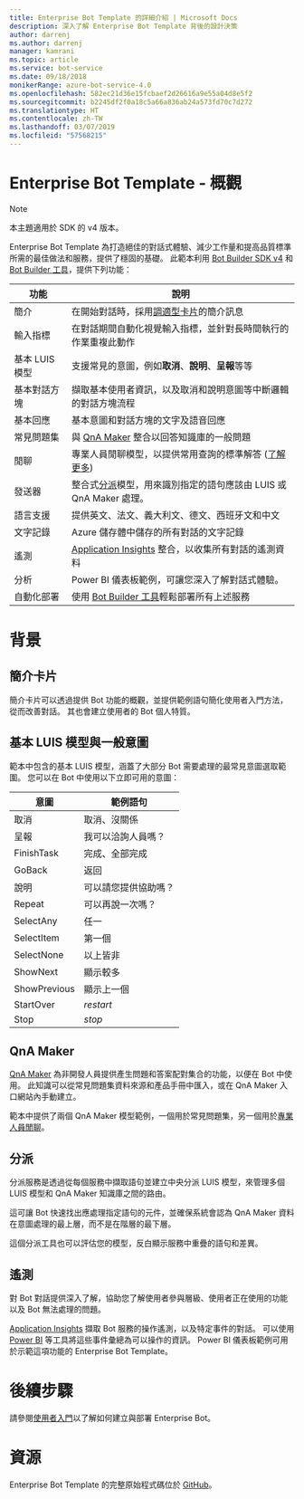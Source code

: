 ```yaml
---
title: Enterprise Bot Template 的詳細介紹 | Microsoft Docs
description: 深入了解 Enterprise Bot Template 背後的設計決策
author: darrenj
ms.author: darrenj
manager: kamrani
ms.topic: article
ms.service: bot-service
ms.date: 09/18/2018
monikerRange: azure-bot-service-4.0
ms.openlocfilehash: 582ec21d36e15fcbaef2d26616a9e55a04d8e5f2
ms.sourcegitcommit: b2245df2f0a18c5a66a836ab24a573fd70c7d272
ms.translationtype: HT
ms.contentlocale: zh-TW
ms.lasthandoff: 03/07/2019
ms.locfileid: "57568215"
---
```

# <a name="enterprise-bot-template---overview"></a>Enterprise Bot Template - 概觀

> [!NOTE]
> 本主題適用於 SDK 的 v4 版本。 

Enterprise Bot Template 為打造絕佳的對話式體驗、減少工作量和提高品質標準所需的最佳做法和服務，提供了穩固的基礎。 此範本利用 [Bot Builder SDK v4](https://github.com/Microsoft/botbuilder) 和 [Bot Builder 工具](https://github.com/Microsoft/botbuilder-tools)，提供下列功能：

功能      | 說明 |
------------ | -------------
簡介 | 在開始對話時，採用[調適型卡片]()的簡介訊息
輸入指標  | 在對話期間自動化視覺輸入指標，並針對長時間執行的作業重複此動作
基本 LUIS 模型  | 支援常見的意圖，例如**取消**、**說明**、**呈報**等等
基本對話方塊 | 擷取基本使用者資訊，以及取消和說明意圖等中斷邏輯的對話方塊流程
基本回應  | 基本意圖和對話方塊的文字及語音回應
常見問題集 | 與 [QnA Maker](https://www.qnamaker.ai) 整合以回答知識庫的一般問題 
閒聊 | 專業人員閒聊模型，以提供常用查詢的標準解答 ([了解更多](https://docs.microsoft.com/en-us/azure/cognitive-services/qnamaker/how-to/chit-chat-knowledge-base))
發送器 | 整合式[分派](https://docs.microsoft.com/en-us/azure/bot-service/bot-builder-tutorial-dispatch?view=azure-bot-service-4.0&tabs=csaddref%2Ccsbotconfig)模型，用來識別指定的語句應該由 LUIS 或 QnA Maker 處理。
語言支援 | 提供英文、法文、義大利文、德文、西班牙文和中文
文字記錄 | Azure 儲存體中儲存的所有對話的文字記錄
遙測  | [Application Insights](https://azure.microsoft.com/en-gb/services/application-insights/) 整合，以收集所有對話的遙測資料
分析 | Power BI 儀表板範例，可讓您深入了解對話式體驗。
自動化部署 | 使用 [Bot Builder 工具](https://github.com/Microsoft/botbuilder-tools)輕鬆部署所有上述服務

# <a name="background"></a>背景

## <a name="introduction-card"></a>簡介卡片
簡介卡片可以透過提供 Bot 功能的概觀，並提供範例語句簡化使用者入門方法，從而改善對話。 其也會建立使用者的 Bot 個人特質。

## <a name="base-luis-model-with-common-intents"></a>基本 LUIS 模型與一般意圖
範本中包含的基本 LUIS 模型，涵蓋了大部分 Bot 需要處理的最常見意圖選取範圍。 您可以在 Bot 中使用以下立即可用的意圖：

意圖       | 範例語句 |
-------------|-------------|
取消       |取消、沒關係|
呈報     |我可以洽詢人員嗎？|
FinishTask   |完成、全部完成|
GoBack       |返回|
說明         |可以請您提供協助嗎？|
Repeat       |可以再說一次嗎？|
SelectAny    |任一|
SelectItem   |第一個|
SelectNone   |以上皆非|
ShowNext     |顯示較多|
ShowPrevious |顯示上一個|
StartOver    |*restart*|
Stop         |*stop*|

## <a name="qna-maker"></a>QnA Maker

[QnA Maker](https://www.qnamaker.ai/) 為非開發人員提供產生問題和答案配對集合的功能，以便在 Bot 中使用。 此知識可以從常見問題集資料來源和產品手冊中匯入，或在 QnA Maker 入口網站內手動建立。

範本中提供了兩個 QnA Maker 模型範例，一個用於常見問題集，另一個用於[專業人員閒聊](https://docs.microsoft.com/en-us/azure/cognitive-services/qnamaker/how-to/chit-chat-knowledge-base)。 

## <a name="dispatch"></a>分派

分派服務是透過從每個服務中擷取語句並建立中央分派 LUIS 模型，來管理多個 LUIS 模型和 QnA Maker 知識庫之間的路由。

這可讓 Bot 快速找出應處理指定語句的元件，並確保系統會認為 QnA Maker 資料在意圖處理的最上層，而不是在階層的最下層。

這個分派工具也可以評估您的模型，反白顯示服務中重疊的語句和差異。

## <a name="telemetry"></a>遙測

對 Bot 對話提供深入了解，協助您了解使用者參與層級、使用者正在使用的功能以及 Bot 無法處理的問題。

[Application Insights](https://docs.microsoft.com/en-us/azure/azure-monitor/app/app-insights-overview) 擷取 Bot 服務的操作遙測，以及特定事件的對話。 可以使用 [Power BI](https://powerbi.microsoft.com/en-us/what-is-power-bi/) 等工具將這些事件彙總為可以操作的資訊。 Power BI 儀表板範例可用於示範這項功能的 Enterprise Bot Template。

# <a name="next-steps"></a>後續步驟
請參閱[使用者入門](bot-builder-enterprise-template-getting-started.md)以了解如何建立與部署 Enterprise Bot。 

# <a name="resources"></a>資源
Enterprise Bot Template 的完整原始程式碼位於 [GitHub](https://github.com/Microsoft/AI/tree/master/templates/Enterprise-Template)。
